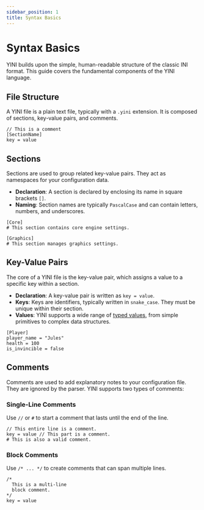 ```yaml
---
sidebar_position: 1
title: Syntax Basics
---
```


# Syntax Basics

YINI builds upon the simple, human-readable structure of the classic INI format. This guide covers the fundamental components of the YINI language.

## File Structure

A YINI file is a plain text file, typically with a `.yini` extension. It is composed of sections, key-value pairs, and comments.

```yini
// This is a comment
[SectionName]
key = value
```

## Sections

Sections are used to group related key-value pairs. They act as namespaces for your configuration data.

-   **Declaration**: A section is declared by enclosing its name in square brackets `[]`.
-   **Naming**: Section names are typically `PascalCase` and can contain letters, numbers, and underscores.

```yini
[Core]
# This section contains core engine settings.

[Graphics]
# This section manages graphics settings.
```

## Key-Value Pairs

The core of a YINI file is the key-value pair, which assigns a value to a specific key within a section.

-   **Declaration**: A key-value pair is written as `key = value`.
-   **Keys**: Keys are identifiers, typically written in `snake_case`. They must be unique within their section.
-   **Values**: YINI supports a wide range of [typed values](./02-typed-values.md), from simple primitives to complex data structures.

```yini
[Player]
player_name = "Jules"
health = 100
is_invincible = false
```

## Comments

Comments are used to add explanatory notes to your configuration file. They are ignored by the parser. YINI supports two types of comments:

### Single-Line Comments

Use `//` or `#` to start a comment that lasts until the end of the line.

```yini
// This entire line is a comment.
key = value // This part is a comment.
# This is also a valid comment.
```

### Block Comments

Use `/* ... */` to create comments that can span multiple lines.

```yini
/*
  This is a multi-line
  block comment.
*/
key = value
```